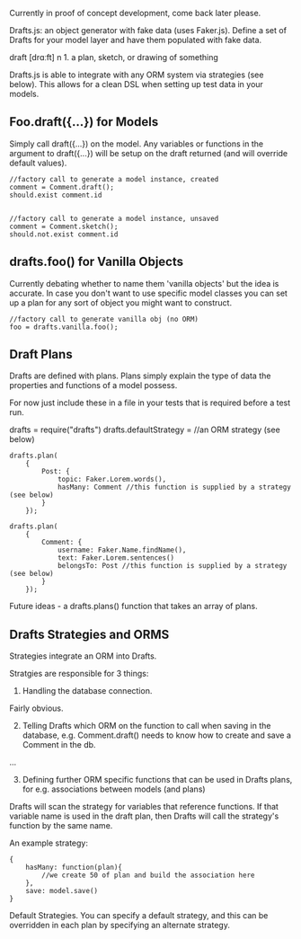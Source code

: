 Currently in proof of concept development, come back later please.

Drafts.js: an object generator with fake data (uses Faker.js). Define a set of Drafts for your model layer and have them populated with fake data.

draft [drɑːft] n 1. a plan, sketch, or drawing of something

Drafts.js is able to integrate with any ORM system via strategies (see below). This allows for a clean DSL when setting up test data in your models.

Foo.draft({...}) for Models
----------------------
Simply call draft({...}) on the model. Any variables or functions in the argument to draft({...}) will be setup on the draft returned (and will override default values).


	//factory call to generate a model instance, created
	comment = Comment.draft();
	should.exist comment.id


	//factory call to generate a model instance, unsaved
	comment = Comment.sketch();
	should.not.exist comment.id

drafts.foo() for Vanilla Objects
--------------------------------
Currently debating whether to name them 'vanilla objects' but the idea is accurate.
In case you don't want to use specific model classes you can set up a plan for any sort of object you might want to construct.


	//factory call to generate vanilla obj (no ORM)
	foo = drafts.vanilla.foo();


Draft Plans
-----------
Drafts are defined with plans. Plans simply explain the type of data the properties and functions of a model possess. 

For now just include these in a file in your tests that is required before a test run.

drafts = require("drafts")
drafts.defaultStrategy = //an ORM strategy (see below)


	drafts.plan(
		{
			Post: {
				topic: Faker.Lorem.words(),
				hasMany: Comment //this function is supplied by a strategy (see below)
			}
		});

	drafts.plan(
		{
			Comment: {
				username: Faker.Name.findName(),
				text: Faker.Lorem.sentences()
				belongsTo: Post //this function is supplied by a strategy (see below)
			}
		});


Future ideas - a drafts.plans() function that takes an array of plans.


Drafts Strategies and ORMS
--------------------------

Strategies integrate an ORM into Drafts.

Stratgies are responsible for 3 things:

1) Handling the database connection.

Fairly obvious. 

2) Telling Drafts which ORM on the function to call when saving in the database, e.g. Comment.draft() needs to know how to create and save a Comment in the db.

...


3) Defining further ORM specific functions that can be used in Drafts plans, for e.g. associations between models (and plans)

Drafts will scan the strategy for variables that reference functions. If that variable name is used in the draft plan, then Drafts will call the strategy's function by the same name.

An example strategy:


	{
		hasMany: function(plan){
			//we create 50 of plan and build the association here
		},
		save: model.save()
	}


Default Strategies.
You can specify a default strategy, and this can be overridden in each plan by specifying an alternate strategy.


